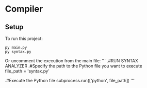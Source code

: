 # Compiler
## Setup
To run this project:

```
py main.py
py syntax.py
```
Or uncomment the execution from the main file:
'''
.#RUN SYNTAX ANALYZER
.#Specify the path to the Python file you want to execute
file_path = 'syntax.py'

.#Execute the Python file
subprocess.run(['python', file_path])
'''
